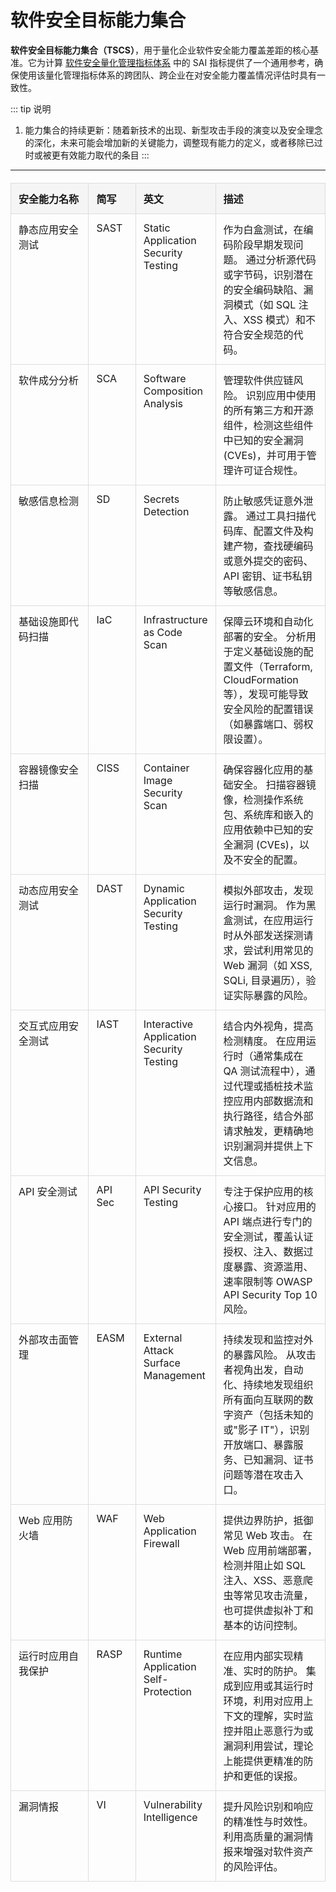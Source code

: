 # 软件安全目标能力集合 <Badge type="info" text="v0.1" />

**软件安全目标能力集合（TSCS）**，用于量化企业软件安全能力覆盖差距的核心基准。它为计算 <a href="/#security-indicators" target="_blank">软件安全量化管理指标体系</a> 中的 SAI 指标提供了一个通用参考，确保使用该量化管理指标体系的跨团队、跨企业在对安全能力覆盖情况评估时具有一致性。

::: tip 说明
1. 能力集合的持续更新：随着新技术的出现、新型攻击手段的演变以及安全理念的深化，未来可能会增加新的关键能力，调整现有能力的定义，或者移除已过时或被更有效能力取代的条目
:::

---

<style>
.security-table {
    width: 100%;
    border-collapse: collapse;
    margin: 20px 0;
}

.security-table th,
.security-table td {
    padding: 12px;
    border: 1px solid #ddd;
    text-align: left;
    vertical-align: top;
}

.security-table th {
    background-color: #f5f5f5;
    font-weight: bold;
}

.security-table tr:hover {
    background-color: #f9f9f9;
}
</style>

<table class="security-table">
    <thead>
        <tr>
            <th style="width: 25%">安全能力名称</th>
            <th style="width: 15%">简写</th>
            <th style="width: 25%">英文</th>
            <th style="width: 40%">描述</th>
        </tr>
    </thead>
    <tbody>
        <tr>
            <td>静态应用安全测试</td>
            <td>SAST</td>
            <td>Static Application Security Testing</td>
            <td>作为白盒测试，在编码阶段早期发现问题。 通过分析源代码或字节码，识别潜在的安全编码缺陷、漏洞模式（如 SQL 注入、XSS 模式）和不符合安全规范的代码。</td>
        </tr>
        <tr>
            <td>软件成分分析</td>
            <td>SCA</td>
            <td>Software Composition Analysis</td>
            <td>管理软件供应链风险。 识别应用中使用的所有第三方和开源组件，检测这些组件中已知的安全漏洞 (CVEs)，并可用于管理许可证合规性。</td>
        </tr>
        <tr>
            <td>敏感信息检测</td>
            <td>SD</td>
            <td>Secrets Detection</td>
            <td>防止敏感凭证意外泄露。 通过工具扫描代码库、配置文件及构建产物，查找硬编码或意外提交的密码、API 密钥、证书私钥等敏感信息。</td>
        </tr>
        <tr>
            <td>基础设施即代码扫描</td>
            <td>IaC</td>
            <td>Infrastructure as Code Scan</td>
            <td>保障云环境和自动化部署的安全。 分析用于定义基础设施的配置文件（Terraform, CloudFormation 等），发现可能导致安全风险的配置错误（如暴露端口、弱权限设置）。</td>
        </tr>
        <tr>
            <td>容器镜像安全扫描</td>
            <td>CISS</td>
            <td>Container Image Security Scan</td>
            <td>确保容器化应用的基础安全。 扫描容器镜像，检测操作系统包、系统库和嵌入的应用依赖中已知的安全漏洞 (CVEs)，以及不安全的配置。</td>
        </tr>
        <tr>
            <td>动态应用安全测试</td>
            <td>DAST</td>
            <td>Dynamic Application Security Testing</td>
            <td>模拟外部攻击，发现运行时漏洞。 作为黑盒测试，在应用运行时从外部发送探测请求，尝试利用常见的 Web 漏洞（如 XSS, SQLi, 目录遍历），验证实际暴露的风险。</td>
        </tr>
        <tr>
            <td>交互式应用安全测试</td>
            <td>IAST</td>
            <td>Interactive Application Security Testing</td>
            <td>结合内外视角，提高检测精度。 在应用运行时（通常集成在 QA 测试流程中），通过代理或插桩技术监控应用内部数据流和执行路径，结合外部请求触发，更精确地识别漏洞并提供上下文信息。</td>
        </tr>
        <tr>
            <td>API 安全测试</td>
            <td>API Sec</td>
            <td>API Security Testing</td>
            <td>专注于保护应用的核心接口。 针对应用的 API 端点进行专门的安全测试，覆盖认证授权、注入、数据过度暴露、资源滥用、速率限制等 OWASP API Security Top 10 风险。</td>
        </tr>
        <tr>
            <td>外部攻击面管理</td>
            <td>EASM</td>
            <td>External Attack Surface Management</td>
            <td>持续发现和监控对外的暴露风险。 从攻击者视角出发，自动化、持续地发现组织所有面向互联网的数字资产（包括未知的或"影子 IT"），识别开放端口、暴露服务、已知漏洞、证书问题等潜在攻击入口。</td>
        </tr>
        <tr>
            <td>Web 应用防火墙</td>
            <td>WAF</td>
            <td>Web Application Firewall</td>
            <td>提供边界防护，抵御常见 Web 攻击。 在 Web 应用前端部署，检测并阻止如 SQL 注入、XSS、恶意爬虫等常见攻击流量，也可提供虚拟补丁和基本的访问控制。</td>
        </tr>
        <tr>
            <td>运行时应用自我保护</td>
            <td>RASP</td>
            <td>Runtime Application Self-Protection</td>
            <td>在应用内部实现精准、实时的防护。 集成到应用或其运行时环境，利用对应用上下文的理解，实时监控并阻止恶意行为或漏洞利用尝试，理论上能提供更精准的防护和更低的误报。</td>
        </tr>
        <tr>
            <td>漏洞情报</td>
            <td>VI</td>
            <td>Vulnerability Intelligence</td>
            <td>提升风险识别和响应的精准性与时效性。 利用高质量的漏洞情报来增强对软件资产的风险评估。</td>
        </tr>
    </tbody>
</table>


